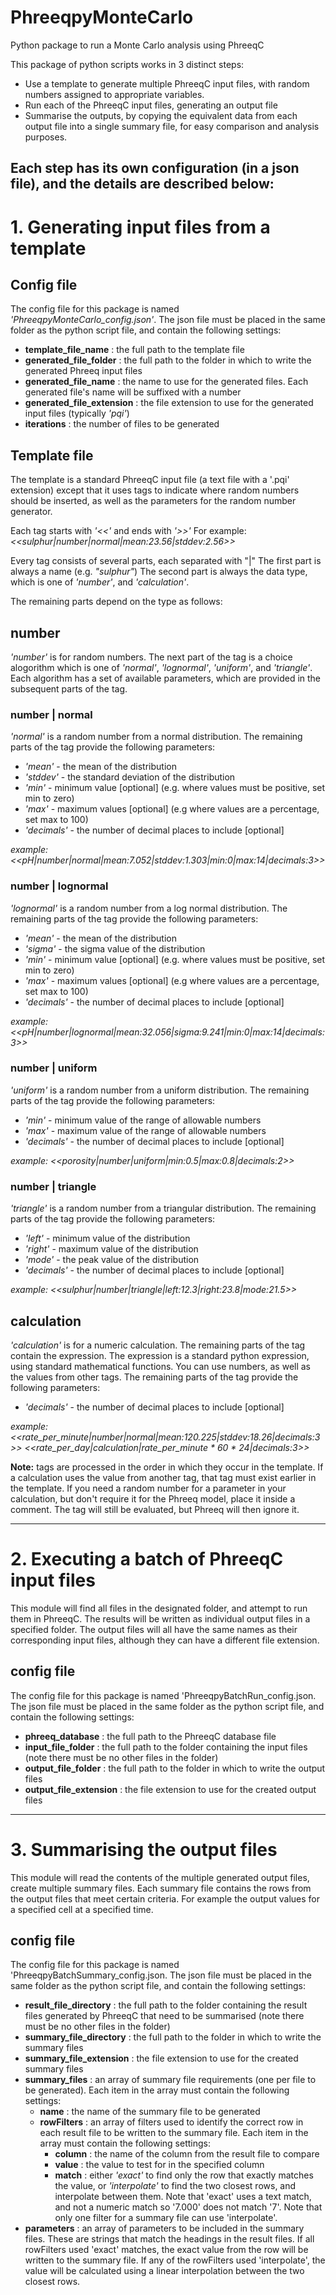 # PhreeqpyMonteCarlo
Python package to run a Monte Carlo analysis using PhreeqC

This package of python scripts works in 3 distinct steps:
* Use a template to generate multiple PhreeqC input files, with random numbers assigned to appropriate variables.
* Run each of the PhreeqC input files, generating an output file
* Summarise the outputs, by copying the equivalent data from each output file into a single summary file, for easy comparison and analysis purposes.

Each step has its own configuration (in a json file), and the details are described below:
---
# 1. Generating input files from a template
## Config file
The config file for this package is named *'PhreeqpyMonteCarlo_config.json'*. The json file must be placed in the same folder as the python script file, and contain the following settings:
- **template_file_name** : the full path to the template file
- **generated_file_folder** : the full path to the folder in which to write the generated Phreeq input files
- **generated_file_name** : the name to use for the generated files. Each generated file's name will be suffixed with a number
- **generated_file_extension** : the file extension to use for the generated input files (typically *'pqi'*)
- **iterations** : the number of files to be generated

## Template file
The template is a standard PhreeqC input file (a text file with a '.pqi' extension) except that it uses tags to indicate where random numbers should be inserted, as well as the parameters for the random number generator.

Each tag starts with *'<<'* and ends with *'>>'*
For example:
  *<<sulphur|number|normal|mean:23.56|stddev:2.56>>*
 
 Every tag consists of several parts, each separated with "|"
 The first part is always a name (e.g. *"sulphur"*)
 The second part is always the data type, which is one of *'number'*, and *'calculation'*.
 
 The remaining parts depend on the type as follows:
 ## number
 *'number'* is for random numbers. The next part of the tag is a choice alogorithm which is one of *'normal'*, *'lognormal'*, *'uniform'*, and *'triangle'*.
 Each algorithm has a set of available parameters, which are provided in the subsequent parts of the tag.

  ### number | normal
 *'normal'* is a random number from a normal distribution. The remaining parts of the tag provide the following parameters:
 - *'mean'* - the mean of the distribution
 - *'stddev'* - the standard deviation of the distribution
 - *'min'* - minimum value [optional] (e.g. where values must be positive, set min to zero)
 - *'max'* - maximum values [optional] (e.g where values are a percentage, set max to 100)
 - *'decimals'* - the number of decimal places to include [optional]
 
 *example: <<pH|number|normal|mean:7.052|stddev:1.303|min:0|max:14|decimals:3>>*
 
  ### number | lognormal
 *'lognormal'* is a random number from a log normal distribution. The remaining parts of the tag provide the following parameters:
 - *'mean'* - the mean of the distribution
 - *'sigma'* - the sigma value of the distribution
 - *'min'* - minimum value [optional]  (e.g. where values must be positive, set min to zero)
 - *'max'* - maximum values [optional]  (e.g where values are a percentage, set max to 100)
 - *'decimals'* - the number of decimal places to include [optional] 
  
  *example: <<pH|number|lognormal|mean:32.056|sigma:9.241|min:0|max:14|decimals:3>>*
  
 ### number | uniform
 *'uniform'* is a random number from a uniform distribution. The remaining parts of the tag provide the following parameters:
 - *'min'* - minimum value of the range of allowable numbers
 - *'max'* - maximum value of the range of allowable numbers
 - *'decimals'* - the number of decimal places to include [optional] 
 
 *example: <<porosity|number|uniform|min:0.5|max:0.8|decimals:2>>*
 
 ### number | triangle
 *'triangle'* is a random number from a triangular distribution. The remaining parts of the tag provide the following parameters:
 - *'left'* - minimum value of the distribution
 - *'right'* - maximum value of the distribution
 - *'mode'* - the peak value of the distribution
 - *'decimals'* - the number of decimal places to include [optional] 
 
 *example: <<sulphur|number|triangle|left:12.3|right:23.8|mode:21.5>>*
 
 ## calculation
 *'calculation'* is for a numeric calculation. The remaining parts of the tag contain the expression. The expression is a standard python expression, using standard mathematical functions. You can use numbers, as well as the values from other tags. The remaining parts of the tag provide the following parameters:
 - *'decimals'* - the number of decimal places to include [optional] 
 
 *example: <<rate_per_minute|number|normal|mean:120.225|stddev:18.26|decimals:3>>
 <<rate_per_day|calculation|rate_per_minute * 60 * 24|decimals:3>>*
 
**Note:** tags are processed in the order in which they occur in the template. If a calculation uses the value from another tag, that tag must exist earlier in the template. If you need a random number for a parameter in your calculation, but don't require it for the Phreeq model, place it inside a comment. The tag will still be evaluated, but Phreeq will then ignore it.

---
# 2. Executing a batch of PhreeqC input files
This module will find all files in the designated folder, and attempt to run them in PhreeqC. The results will be written as individual output files in a specified folder. The output files will all have the same names as their corresponding input files, although they can have a different file extension.
## config file
The config file for this package is named 'PhreeqpyBatchRun_config.json. The json file must be placed in the same folder as the python script file, and contain the following settings:
- **phreeq_database** : the full path to the PhreeqC database file
- **input_file_folder** : the full path to the folder containing the input files (note there must be no other files in the folder)
- **output_file_folder** : the full path to the folder in which to write the output files
- **output_file_extension** : the file extension to use for the created output files

---
# 3. Summarising the output files
This module will read the contents of the multiple generated output files, create multiple summary files. Each summary file contains the rows from the output files that meet certain criteria. For example the output values for a specified cell at a specified time.
## config file
The config file for this package is named 'PhreeqpyBatchSummary_config.json. The json file must be placed in the same folder as the python script file, and contain the following settings:
- **result_file_directory** : the full path to the folder containing the result files generated by PhreeqC that need to be summarised (note there must be no other files in the folder)
- **summary_file_directory** : the full path to the folder in which to write the summary files
- **summary_file_extension** : the file extension to use for the created summary files
- **summary_files** : an array of summary file requirements (one per file to be generated). Each item in the array must contain the following settings:
    - **name** : the name of the summary file to be generated
    - **rowFilters** : an array of filters used to identify the correct row in each result file to be written to the summary file. Each item in the array must contain the following settings:
        - **column** : the name of the column from the result file to compare
        - **value** : the value to test for in the specified column
        - **match** : either *'exact'* to find only the row that exactly matches the value, or *'interpolate'* to find the two closest rows, and interpolate between them. Note that 'exact' uses a text match, and not a numeric match so '7.000' does not match '7'. Note that only one filter for a summary file can use 'interpolate'.
- **parameters** : an array of parameters to be included in the summary files. These are strings that match the headings in the result files. If all rowFilters used 'exact' matches, the exact value from the row will be written to the summary file. If any of the rowFilters used 'interpolate', the value will be calculated using a linear interpolation between the two closest rows.
